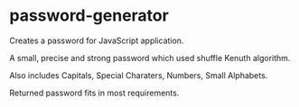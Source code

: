 # password-generator
Creates a password for JavaScript application.

A small, precise and strong password which used shuffle Kenuth algorithm.

Also includes Capitals, Special Charaters, Numbers, Small Alphabets.

Returned password fits in most requirements.
